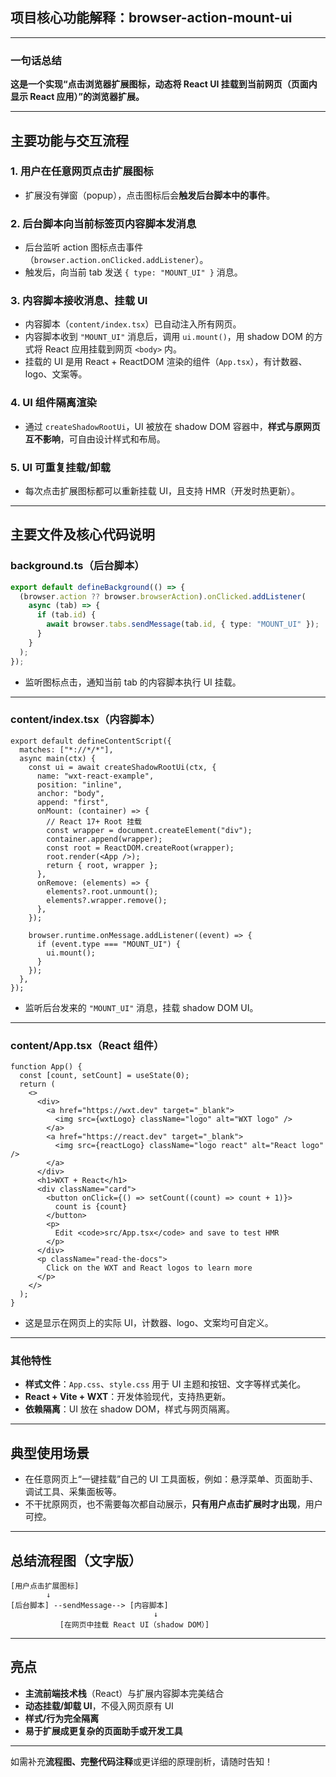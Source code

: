 ## 项目核心功能解释：browser-action-mount-ui

---

### 一句话总结

**这是一个实现“点击浏览器扩展图标，动态将 React UI 挂载到当前网页（页面内显示 React 应用）”的浏览器扩展。**

---

## 主要功能与交互流程

### 1. 用户在任意网页点击扩展图标

- 扩展没有弹窗（popup），点击图标后会**触发后台脚本中的事件**。

### 2. 后台脚本向当前标签页内容脚本发消息

- 后台监听 action 图标点击事件（`browser.action.onClicked.addListener`）。
- 触发后，向当前 tab 发送 `{ type: "MOUNT_UI" }` 消息。

### 3. 内容脚本接收消息、挂载 UI

- 内容脚本（`content/index.tsx`）已自动注入所有网页。
- 内容脚本收到 `"MOUNT_UI"` 消息后，调用 `ui.mount()`，用 shadow DOM 的方式将 React 应用挂载到网页 `<body>` 内。
- 挂载的 UI 是用 React + ReactDOM 渲染的组件（`App.tsx`），有计数器、logo、文案等。

### 4. UI 组件隔离渲染

- 通过 `createShadowRootUi`，UI 被放在 shadow DOM 容器中，**样式与原网页互不影响**，可自由设计样式和布局。

### 5. UI 可重复挂载/卸载

- 每次点击扩展图标都可以重新挂载 UI，且支持 HMR（开发时热更新）。

---

## 主要文件及核心代码说明

### background.ts（后台脚本）

```typescript
export default defineBackground(() => {
  (browser.action ?? browser.browserAction).onClicked.addListener(
    async (tab) => {
      if (tab.id) {
        await browser.tabs.sendMessage(tab.id, { type: "MOUNT_UI" });
      }
    }
  );
});
```

- 监听图标点击，通知当前 tab 的内容脚本执行 UI 挂载。

---

### content/index.tsx（内容脚本）

```tsx
export default defineContentScript({
  matches: ["*://*/*"],
  async main(ctx) {
    const ui = await createShadowRootUi(ctx, {
      name: "wxt-react-example",
      position: "inline",
      anchor: "body",
      append: "first",
      onMount: (container) => {
        // React 17+ Root 挂载
        const wrapper = document.createElement("div");
        container.append(wrapper);
        const root = ReactDOM.createRoot(wrapper);
        root.render(<App />);
        return { root, wrapper };
      },
      onRemove: (elements) => {
        elements?.root.unmount();
        elements?.wrapper.remove();
      },
    });

    browser.runtime.onMessage.addListener((event) => {
      if (event.type === "MOUNT_UI") {
        ui.mount();
      }
    });
  },
});
```

- 监听后台发来的 `"MOUNT_UI"` 消息，挂载 shadow DOM UI。

---

### content/App.tsx（React 组件）

```tsx
function App() {
  const [count, setCount] = useState(0);
  return (
    <>
      <div>
        <a href="https://wxt.dev" target="_blank">
          <img src={wxtLogo} className="logo" alt="WXT logo" />
        </a>
        <a href="https://react.dev" target="_blank">
          <img src={reactLogo} className="logo react" alt="React logo" />
        </a>
      </div>
      <h1>WXT + React</h1>
      <div className="card">
        <button onClick={() => setCount((count) => count + 1)}>
          count is {count}
        </button>
        <p>
          Edit <code>src/App.tsx</code> and save to test HMR
        </p>
      </div>
      <p className="read-the-docs">
        Click on the WXT and React logos to learn more
      </p>
    </>
  );
}
```

- 这是显示在网页上的实际 UI，计数器、logo、文案均可自定义。

---

### 其他特性

- **样式文件**：`App.css`、`style.css` 用于 UI 主题和按钮、文字等样式美化。
- **React + Vite + WXT**：开发体验现代，支持热更新。
- **依赖隔离**：UI 放在 shadow DOM，样式与网页隔离。

---

## 典型使用场景

- 在任意网页上“一键挂载”自己的 UI 工具面板，例如：悬浮菜单、页面助手、调试工具、采集面板等。
- 不干扰原网页，也不需要每次都自动展示，**只有用户点击扩展时才出现**，用户可控。

---

## 总结流程图（文字版）

```
[用户点击扩展图标]
        ↓
[后台脚本] --sendMessage--> [内容脚本]
                                ↓
           [在网页中挂载 React UI（shadow DOM）]
```

---

## 亮点

- **主流前端技术栈**（React）与扩展内容脚本完美结合
- **动态挂载/卸载 UI**，不侵入网页原有 UI
- **样式/行为完全隔离**
- **易于扩展成更复杂的页面助手或开发工具**

---

如需补充**流程图、完整代码注释**或更详细的原理剖析，请随时告知！
